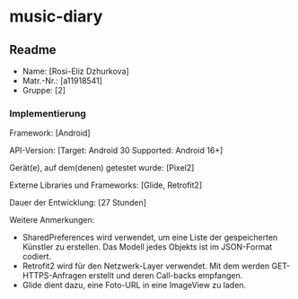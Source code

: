 # music-diary

## Readme

* Name:	[Rosi-Eliz Dzhurkova]
* Matr.-Nr.:	[a11918541]
* Gruppe:	[2]

### Implementierung

Framework:	[Android]

API-Version:	[Target: Android 30 Supported: Android 16+]

Gerät(e), auf dem(denen) getestet wurde:
[Pixel2]

Externe Libraries und Frameworks:
[Glide, Retrofit2]

Dauer der Entwicklung:
[27 Stunden]

Weitere Anmerkungen:
* SharedPreferences wird verwendet, um eine Liste der gespeicherten Künstler zu erstellen. Das Modell jedes Objekts ist im JSON-Format codiert.
* Retrofit2 wird für den Netzwerk-Layer verwendet. Mit dem werden GET-HTTPS-Anfragen erstellt und deren Call-backs empfangen.
* Glide dient dazu, eine Foto-URL in eine ImageView zu laden.
